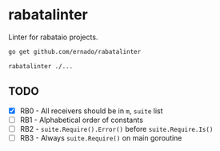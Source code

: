 # rabatalinter

Linter for rabataio projects.

```bash
go get github.com/ernado/rabatalinter

rabatalinter ./...
```

## TODO

- [x] RB0 - All receivers should be in `m`, `suite` list
- [ ] RB1 - Alphabetical order of constants
- [ ] RB2 - `suite.Require().Error()` before `suite.Require.Is()`
- [ ] RB3 - Always `suite.Require()` on main goroutine